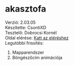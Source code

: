 # akasztofa
Verzió: 2.03.05  
Készítette: CsontiXD  
Tesztelő: Dobrocsi Kornél  
Oldal elérése: [Katt az eléréshez](https://csonti490.github.io/akasztofa/)  
Legutóbbi frissítés:  
1) Mapparendszer  
2) Böngészőcím animációja
